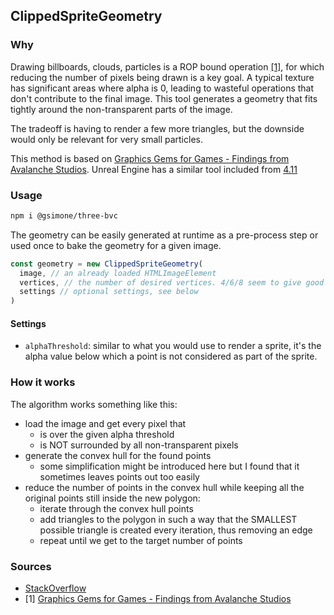 ## ClippedSpriteGeometry

### Why

Drawing billboards, clouds, particles is a ROP bound operation [[1]](#1), for which reducing the number of pixels being drawn is a key goal.
A typical texture has significant areas where alpha is 0, leading to wasteful operations that don't contribute to the final image.
This tool generates a geometry that fits tightly around the non-transparent parts of the image.

The tradeoff is having to render a few more triangles, but the downside would only be relevant for very small particles.

This method is based on [Graphics Gems for Games - Findings from Avalanche Studios](https://www.humus.name/Articles/Persson_GraphicsGemsForGames.pdf).
Unreal Engine has a similar tool included from [4.11](https://docs.unrealengine.com/4.27/en-US/WhatsNew/Builds/ReleaseNotes/2016/4_11/)

### Usage

```bash
npm i @gsimone/three-bvc
```

The geometry can be easily generated at runtime as a pre-process step or used once to bake the geometry for a given image.

```js
const geometry = new ClippedSpriteGeometry(
  image, // an already loaded HTMLImageElement
  vertices, // the number of desired vertices. 4/6/8 seem to give good results most of the time.
  settings // optional settings, see below
)
```

#### Settings 

  * `alphaThreshold`: similar to what you would use to render a sprite, it's the alpha value below which a point is not considered as part of the sprite.

### How it works

The algorithm works something like this:
- load the image and get every pixel that
  - is over the given alpha threshold
  - is NOT surrounded by all non-transparent pixels
- generate the convex hull for the found points 
  - some simplification might be introduced here but I found that it sometimes leaves points out too easily
- reduce the number of points in the convex hull while keeping all the original points still inside the new polygon:
  - iterate through the convex hull points 
  - add triangles to the polygon in such a way that the SMALLEST possible triangle is created every iteration, thus removing an edge
  - repeat until we get to the target number of points

### Sources

- [StackOverflow](https://stackoverflow.com/questions/12571150/convex-hull-algorithm-and-graham-scan)
- <a id="1">[1]</a> [Graphics Gems for Games - Findings from Avalanche Studios](https://www.humus.name/Articles/Persson_GraphicsGemsForGames.pdf)